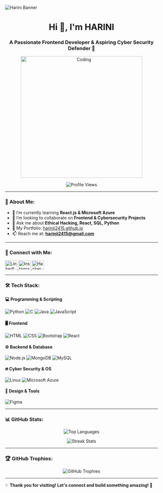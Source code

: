 ![Harini Banner](./edit55.gif)

<h1 align="center">Hi 👋, I'm HARINI</h1>
<h3 align="center">A Passionate Frontend Developer & Aspiring Cyber Security Defender 🚀</h3>

<p align="center">
  <img src="https://media.tenor.com/rePDfDWO3XoAAAAd/hacking.gif" width="400" alt="Coding">
</p>

<p align="center">
  <img src="https://komarev.com/ghpvc/?username=harinii2415&label=Profile%20views&color=0e75b6&style=flat" alt="Profile Views">
</p>

---

### 🚀 About Me:
- 🌱 I’m currently learning **React.js & Microsoft Azure**
- 👯 I’m looking to collaborate on **Frontend & Cybersecurity Projects**
- 💬 Ask me about **Ethical Hacking, React, SQL, Python**
- 🔗 My Portfolio: [harinii2415.github.io](https://harinii2415.github.io)
- 📫 Reach me at: **harinii2415@gmail.com**

---

### 🔗 Connect with Me:
<p align="left">
  <a href="https://linkedin.com/in/harini-harini" target="_blank">
    <img src="https://raw.githubusercontent.com/rahuldkjain/github-profile-readme-generator/master/src/images/icons/Social/linked-in-alt.svg" alt="LinkedIn" height="30" width="40" />
  </a>
  <a href="https://instagram.com/_hazxnx_" target="_blank">
    <img src="https://raw.githubusercontent.com/rahuldkjain/github-profile-readme-generator/master/src/images/icons/Social/instagram.svg" alt="Instagram" height="30" width="40" />
  </a>
  <a href="https://www.hackerrank.com/sniffer66" target="_blank">
    <img src="https://raw.githubusercontent.com/rahuldkjain/github-profile-readme-generator/master/src/images/icons/Social/hackerrank.svg" alt="HackerRank" height="30" width="40" />
  </a>
</p>

---

### 🛠️ Tech Stack:
#### 💻 Programming & Scripting
![Python](https://img.shields.io/badge/Python-3776AB?style=for-the-badge&logo=python&logoColor=white)
![C](https://img.shields.io/badge/C-00599C?style=for-the-badge&logo=c&logoColor=white)
![Java](https://img.shields.io/badge/Java-ED8B00?style=for-the-badge&logo=java&logoColor=white)
![JavaScript](https://img.shields.io/badge/JavaScript-F7DF1E?style=for-the-badge&logo=javascript&logoColor=black)

#### 🖥️ Frontend
![HTML](https://img.shields.io/badge/HTML5-E34F26?style=for-the-badge&logo=html5&logoColor=white)
![CSS](https://img.shields.io/badge/CSS3-1572B6?style=for-the-badge&logo=css3&logoColor=white)
![Bootstrap](https://img.shields.io/badge/Bootstrap-563D7C?style=for-the-badge&logo=bootstrap&logoColor=white)
![React](https://img.shields.io/badge/React-20232A?style=for-the-badge&logo=react&logoColor=61DAFB)

#### ⚙️ Backend & Database
![Node.js](https://img.shields.io/badge/Node.js-43853D?style=for-the-badge&logo=node.js&logoColor=white)
![MongoDB](https://img.shields.io/badge/MongoDB-4EA94B?style=for-the-badge&logo=mongodb&logoColor=white)
![MySQL](https://img.shields.io/badge/MySQL-4479A1?style=for-the-badge&logo=mysql&logoColor=white)

#### 🔥 Cyber Security & OS
![Linux](https://img.shields.io/badge/Linux-FCC624?style=for-the-badge&logo=linux&logoColor=black)
![Microsoft Azure](https://img.shields.io/badge/Azure-0078D4?style=for-the-badge&logo=microsoft-azure&logoColor=white)

#### 🎨 Design & Tools
![Figma](https://img.shields.io/badge/Figma-F24E1E?style=for-the-badge&logo=figma&logoColor=white)

---

### 📊 GitHub Stats:
<p align="center">
  <img src="https://github-readme-stats.vercel.app/api/top-langs/?username=harinii2415&layout=compact&theme=radical" alt="Top Languages" />
</p>

<p align="center">
  <img src="https://github-readme-streak-stats.herokuapp.com/?user=harinii2415&theme=radical" alt="Streak Stats" />
</p>

---

### 🏆 GitHub Trophies:
<p align="center">
  <img src="https://github-profile-trophy.vercel.app/?username=harinii2415&theme=radical&no-bg=true&margin-w=15" alt="GitHub Trophies" />
</p>

---

✨ **Thank you for visiting! Let's connect and build something amazing! 🚀**
